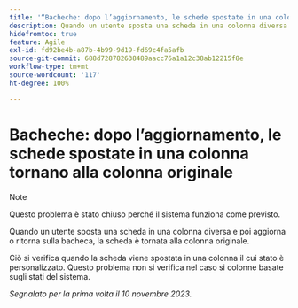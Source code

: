 ```yaml
---
title: '“Bacheche: dopo l’aggiornamento, le schede spostate in una colonna tornano alla colonna originale”'
description: Quando un utente sposta una scheda in una colonna diversa e poi aggiorna o ritorna sulla bacheca, la scheda è tornata alla colonna originale.
hidefromtoc: true
feature: Agile
exl-id: fd92be4b-a87b-4b99-9d19-fd69c4fa5afb
source-git-commit: 688d728782638489aacc76a1a12c38ab12215f8e
workflow-type: tm+mt
source-wordcount: '117'
ht-degree: 100%

---
```


# Bacheche: dopo l’aggiornamento, le schede spostate in una colonna tornano alla colonna originale

>[!NOTE]
>
>Questo problema è stato chiuso perché il sistema funziona come previsto.

Quando un utente sposta una scheda in una colonna diversa e poi aggiorna o ritorna sulla bacheca, la scheda è tornata alla colonna originale.

Ciò si verifica quando la scheda viene spostata in una colonna il cui stato è personalizzato. Questo problema non si verifica nel caso si colonne basate sugli stati del sistema.

_Segnalato per la prima volta il 10 novembre 2023._
